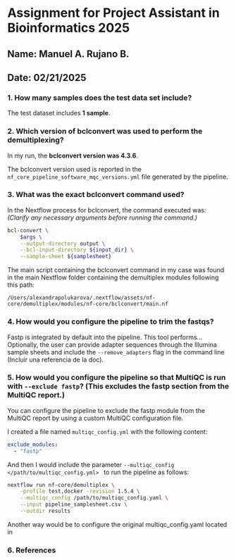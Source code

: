 # **Assignment for Project Assistant in Bioinformatics 2025**
## Name: Manuel A. Rujano B.
## Date: 02/21/2025

### 1. How many samples does the test data set include?
The test dataset includes **1 sample**.

### 2. Which version of bclconvert was used to perform the demultiplexing?
 
In my run, the **bclconvert version was 4.3.6**.

The bclconvert version used is reported in the `nf_core_pipeline_software_mqc_versions.yml` file generated by the pipeline. 

### 3. What was the exact bclconvert command used?

In the Nextflow process for bclconvert, the command executed was:  
*(Clarify any necessary arguments before running the command.)*

```bash
bcl-convert \
    $args \
    --output-directory output \
    --bcl-input-directory ${input_dir} \
    --sample-sheet ${samplesheet}
```

The main script containing the bclconvert command in my case was found in the main Nextflow folder containing the demultiplex modules following this path:

`/Users/alexandrapolukarova/.nextflow/assets/nf-core/demultiplex/modules/nf-core/bclconvert/main.nf`

### 4. How would you configure the pipeline to trim the fastqs?  
Fastp is integrated by default into the pipeline. This tool performs... Optionally, the user can provide adapter sequences through the Illumina sample sheets and include the `--remove_adapters` flag in the command line (Incluir una referencia de la doc).  

### 5. How would you configure the pipeline so that MultiQC is run with `--exclude fastp`? (This excludes the fastp section from the MultiQC report.) 

You can configure the pipeline to exclude the fastp module from the MultiQC report by using a custom MultiQC configuration file.  

I created a file named `multiqc_config.yml` with the following content:  

```yaml
exclude_modules:
  - "fastp"
```

And then I would include the parameter `--multiqc_config </path/to/multiqc_config.yml> ` to run the pipeline as follows:

```bash
nextflow run nf-core/demultiplex \
    -profile test,docker -revision 1.5.4 \
    --multiqc_config /path/to/multiqc_config.yaml \
    --input pipeline_samplesheet.csv \
    --outdir results
```
Another way would be to configure the original multiqc_config.yaml located in 

### 6. References
